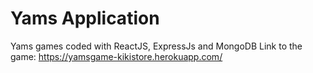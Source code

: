 # Yams Application
Yams games coded with ReactJS, ExpressJs and MongoDB
Link to the game: https://yamsgame-kikistore.herokuapp.com/
